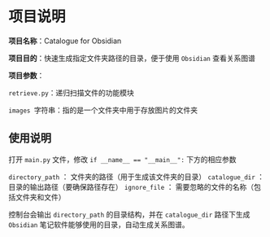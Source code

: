 # 项目说明

**项目名称**：Catalogue for Obsidian

**项目目的**：快速生成指定文件夹路径的目录，便于使用 `Obsidian` 查看关系图谱

**项目参数**：

`retrieve.py`：递归扫描文件的功能模块

`images `字符串：指的是一个文件夹中用于存放图片的文件夹



## 使用说明

打开 `main.py` 文件，修改 `if __name__ == "__main__":` 下方的相应参数

`directory_path` ： 文件夹的路径（用于生成该文件夹的目录）
`catalogue_dir` ： 目录的输出路径（要确保路径存在）
`ignore_file` ： 需要忽略的文件的名称（包括文件夹和文件）

控制台会输出 `directory_path` 的目录结构，并在 `catalogue_dir` 路径下生成 `Obsidian` 笔记软件能够使用的目录，自动生成关系图谱。

